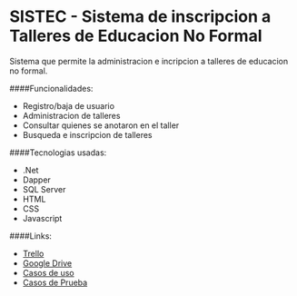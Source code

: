 # SISTEC - Sistema de inscripcion a Talleres de Educacion No Formal

Sistema que permite la administracion e incripcion a talleres de educacion no formal.

####Funcionalidades:
* Registro/baja de usuario
* Administracion de talleres
* Consultar quienes se anotaron en el taller
* Busqueda e inscripcion de talleres

####Tecnologias usadas:
* .Net
* Dapper
* SQL Server
* HTML
* CSS
* Javascript
	

####Links:
* [Trello](https://github.com/Lubonch/SISTEC/tree/master/MISC/Casos%20de%20uso)<br />
* [Google Drive](https://drive.google.com/drive/u/2/folders/1KTWUBxBDab8DgOMPcYLbdDXeOlQiSPcn)<br />
* [Casos de uso](https://docs.google.com/spreadsheets/d/1FICz4Wo9YEjnefVPRzxz1ConMoYSeKuVIbZbGiedTx0/edit?gid=0#gid=0)<br />
* [Casos de Prueba](https://docs.google.com/spreadsheets/u/2/d/1FICz4Wo9YEjnefVPRzxz1ConMoYSeKuVIbZbGiedTx0/edit?usp=drive_web&ouid=103436676977907621730)<br />

